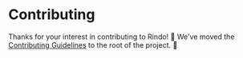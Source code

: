 # Contributing

Thanks for your interest in contributing to Rindo! :tada: We've moved the [Contributing Guidelines](https://github.com/rindojs/rindo/blob/main/CONTRIBUTING.md) to the root of the project. :pray:
